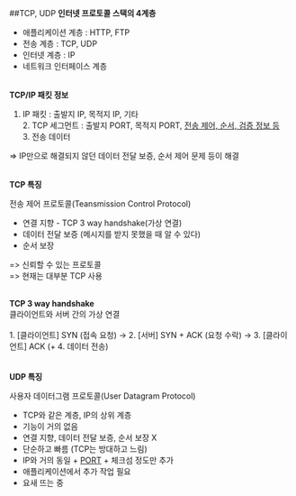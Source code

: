 ##TCP, UDP
<strong>인터넷 프로토콜 스택의 4계층</strong>
* 애플리케이션 계층 : HTTP, FTP
* 전송 계층 : TCP, UDP
* 인터넷 계층 : IP
* 네트워크 인터페이스 계층
  <br>
  <br>

<strong>TCP/IP 패킷 정보</strong>
<br>

1. IP 패킷 : 출발지 IP, 목적지 IP, 기타 <br>
    2. TCP 세그먼트 : 출발지 PORT, 목적지 PORT, <u>전송 제어, 순서, 검증 정보 등</u> <br>
        3. 전송 데이터<br>

=> IP만으로 해결되지 않던 데이터 전달 보증, 순서 제어 문제 등이 해결
<br><br>

<strong>TCP 특징</strong>
<br>

전송 제어 프로토콜(Teansmission Control Protocol)
<br>
* 연결 지향 - TCP 3 way handshake(가상 연결)
* 데이터 전달 보증 (메시지를 받지 못했을 때 알 수 있다)
* 순서 보장

=> 신뢰할 수 있는 프로토콜<br>
=> 현재는 대부분 TCP 사용

<br>
<strong>TCP 3 way handshake</strong>
<br>
클라이언트와 서버 간의 가상 연결
<br><br>
1. [클라이언트] SYN (접속 요청) -> 2. [서버] SYN + ACK (요청 수락) -> 3. [클라이언트] ACK (+ 4. 데이터 전송) <br>
<br>
<br>
<strong>UDP 특징</strong>
<br>

사용자 데이터그램 프로토콜(User Datagram Protocol)<br>

* TCP와 같은 계층, IP의 상위 계층
* 기능이 거의 없음
* 연결 지향, 데이터 전달 보증, 순서 보장 X
* 단순하고 빠름 (TCP는 방대하고 느림)
* IP와 거의 동일 + <u>PORT</u> + 체크섬 정도만 추가
* 애플리케이션에서 추가 작업 필요
* 요새 뜨는 중
  <br><br>
